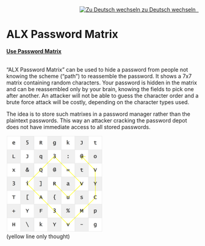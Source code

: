 <div style="text-align:right">
    <a href="/index_de/"><img class="emojione" src="https://cdn.jsdelivr.net/emojione/assets/svg/1f1e9-1f1ea.svg" title="Zu Deutsch wechseln"> zu Deutsch wechseln &nbsp; </a>
</div>

# ALX Password Matrix

<a class="button" href="PasswordMatrix.htm"><b>Use Password Matrix</b></a><br><br>

“ALX Password Matrix” can be used to hide a password from people not knowing the scheme (“path”) to reassemble the password. It shows a 7x7 matrix containing random characters. Your password is hidden in the matrix and can be reassembled only by your brain, knowing the fields to pick one after another. An attacker will not be able to guess the character order and a brute force attack will be costly, depending on the character types used.

The idea is to store such matrixes in a password manager rather than the plaintext passwords. This way an attacker cracking the password depot does not have immediate access to all stored passwords.

<img src="/tutorial/images/passwordMatrix_anim.gif" width="50%"><br>
(yellow line only thought)